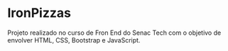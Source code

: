 # IronPizzas

Projeto realizado no curso de Fron End do Senac Tech com o objetivo de envolver HTML, CSS, Bootstrap e JavaScript.

